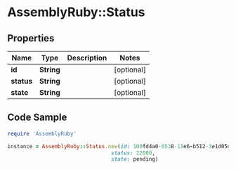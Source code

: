 # AssemblyRuby::Status

## Properties

Name | Type | Description | Notes
------------ | ------------- | ------------- | -------------
**id** | **String** |  | [optional] 
**status** | **String** |  | [optional] 
**state** | **String** |  | [optional] 

## Code Sample

```ruby
require 'AssemblyRuby'

instance = AssemblyRuby::Status.new(id: 100fd4a0-0538-11e6-b512-3e1d05defe78,
                                 status: 22000,
                                 state: pending)
```


